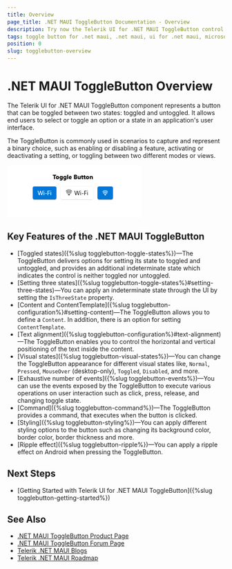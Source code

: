 ```yaml
---
title: Overview
page_title: .NET MAUI ToggleButton Documentation - Overview
description: Try now the Telerik UI for .NET MAUI ToggleButton control that provides various options for customizing its look and feel.
tags: toggle button for .net maui, .net maui, ui for .net maui, microsoft .net maui
position: 0
slug: togglebutton-overview
---
```


# .NET MAUI ToggleButton Overview

The Telerik UI for .NET MAUI ToggleButton component represents a button that can be toggled between two states: toggled and untoggled. It allows end users to select or toggle an option or a state in an application's user interface.

The ToggleButton is commonly used in scenarios to capture and represent a binary choice, such as enabling or disabling a feature, activating or deactivating a setting, or toggling between two different modes or views.

![.NET MAUI ToggleButton Overview](images/togglebutton-overview.png "ToggleButton for .NET MAUI")

## Key Features of the .NET MAUI ToggleButton

* [Toggled states]({%slug togglebutton-toggle-states%})&mdash;The ToggleButton delivers options for setting its state to toggled and untoggled, and provides an additional indeterminate state which indicates the control is neither toggled nor untoggled.
* [Setting three states]({%slug togglebutton-toggle-states%}#setting-three-states)&mdash;You can apply an indeterminate state through the UI by setting the `IsThreeState` property.
* [Content and ContentTemplate]({%slug togglebutton-configuration%}#setting-content)&mdash;The ToggleButton allows you to define a `Content`. In addition, there is an option for setting `ContentTemplate`.
* [Text alignment]({%slug togglebutton-configuration%}#text-alignment)&mdash;The ToggleButton enables you to control the horizontal and vertical positioning of the text inside the content.
* [Visual states]({%slug togglebutton-visual-states%})&mdash;You can change the ToggleButton appearance for different visual states like, `Normal`, `Pressed`, `MouseOver` (desktop-only), `Toggled`, `Disabled`, and more.
* [Exhaustive number of events]({%slug togglebutton-events%})&mdash;You can use the events exposed by the ToggleButton to execute various operations on user interaction such as click, press, release, and changing toggle state.
* [Command]({%slug togglebutton-command%})&mdash;The ToggleButton provides a command, that executes when the button is clicked.
* [Styling]({%slug togglebutton-styling%})&mdash;You can apply different styling options to the button such as changing its background color, border color, border thickness and more.
* [Ripple effect]({%slug togglebutton-ripple%})&mdash;You can apply a ripple effect on Android when pressing the ToggleButton.

## Next Steps

- [Getting Started with Telerik UI for .NET MAUI ToggleButton]({%slug togglebutton-getting-started%})

## See Also

- <a href="https://www.telerik.com/maui-ui/togglebutton" target="_blank">.NET MAUI ToggleButton Product Page</a>
- <a href="https://www.telerik.com/forums/maui?tagId=2057" target="_blank">.NET MAUI ToggleButton Forum Page</a>
- <a href="https://www.telerik.com/blogs/mobile-net-maui" target="_blank">Telerik .NET MAUI Blogs</a>
- <a href="https://www.telerik.com/support/whats-new/maui-ui/roadmap" target="_blank">Telerik .NET MAUI Roadmap</a>